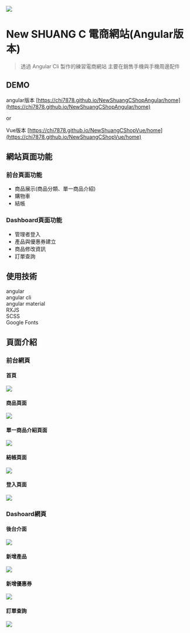 
![](https://i.imgur.com/zdqNRzx.jpg?2)

New SHUANG C 電商網站(Angular版本)
=====================
> 透過 Angular Cli 製作的練習電商網站
主要在銷售手機與手機周邊配件


## DEMO
angular版本
[https://chi7878.github.io/NewShuangCShopAngular/home](https://chi7878.github.io/NewShuangCShopAngular/home)

or 

Vue版本
[https://chi7878.github.io/NewShuangCShopVue/home](https://chi7878.github.io/NewShuangCShopVue/home)


## 網站頁面功能
### 前台頁面功能
* 商品展示(商品分類、單一商品介紹)
* 購物車
* 結帳

### Dashboard頁面功能
* 管理者登入
* 產品與優惠券建立
* 商品修改資訊
* 訂單查詢

## 使用技術
    
 angular  
 angular cli  
 angular material  
 RXJS  
 SCSS  
 Google Fonts


## 頁面介紹


### 前台網頁
#### 首頁
![](https://i.imgur.com/XHQJ3lQ.jpg)

#### 商品頁面
![](https://i.imgur.com/jjWtI0L.jpg)

#### 單一商品介紹頁面
![](https://i.imgur.com/GYob233.jpg)

#### 結帳頁面
![](https://i.imgur.com/5gPGegy.jpg)

#### 登入頁面
![](https://i.imgur.com/Vr24bvM.jpg)


### Dashoard網頁
#### 後台介面
![](https://i.imgur.com/a6LBgjf.jpg)

#### 新增產品
![](https://i.imgur.com/PKkrMYL.jpg)

#### 新增優惠券
![](https://i.imgur.com/vyZlpKo.jpg)

#### 訂單查詢
![](https://i.imgur.com/PDKS6Le.jpg)
